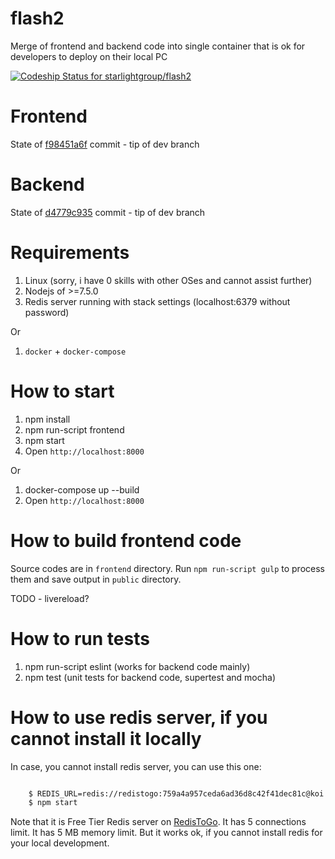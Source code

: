 # flash2
Merge of frontend and backend code into single container that is ok for developers to deploy on their local PC



[ ![Codeship Status for starlightgroup/flash2](https://app.codeship.com/projects/5ec6e150-e305-0134-1b72-664f30205a5b/status?branch=master)](https://app.codeship.com/projects/205942)


Frontend
===================
State of [f98451a6f](https://github.com/starlightgroup/flashlightsforever/commit/f98451a6ffbf929566b595ad129e1eb37b329182) commit - tip of dev branch


Backend
==================
State of [d4779c935](https://github.com/starlightgroup/node-api/commit/d4779c9352b94a78648ad0ea304d666bc6830636) commit - tip of dev branch


Requirements
=================

1. Linux (sorry, i have 0 skills with other OSes and cannot assist further)
2. Nodejs of >=7.5.0
3. Redis server running with stack settings (localhost:6379 without password)

Or

1. `docker` + `docker-compose`


How to start
=================


1. npm install
2. npm run-script frontend
3. npm start
4. Open `http://localhost:8000`


Or

1. docker-compose up --build
2. Open `http://localhost:8000`

How to build frontend code
==================

Source codes are in `frontend` directory.
Run `npm run-script gulp` to process them and save output in `public` directory.

TODO - livereload?


How to run tests
==================

1. npm run-script eslint (works for backend code mainly)
2. npm test (unit tests for backend code, supertest and mocha)


How to use redis server, if you cannot install it locally
==================

In case, you cannot install redis server, you can use this one:

```bash

    $ REDIS_URL=redis://redistogo:759a4a957ceda6ad36d8c42f41dec81c@koi.redistogo.com:10968/
    $ npm start

```

Note that it is Free Tier Redis server on [RedisToGo](https://elements.heroku.com/addons/redistogo).
It has 5 connections limit. It has 5 MB memory limit. But it works ok, if you cannot install redis for your
local development.